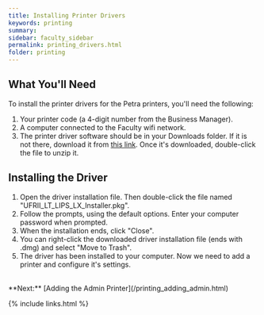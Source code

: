 ```yaml
---
title: Installing Printer Drivers
keywords: printing
summary: 
sidebar: faculty_sidebar
permalink: printing_drivers.html
folder: printing
---
```


## What You'll Need

To install the printer drivers for the Petra printers, you'll need the following:
1. Your printer code (a 4-digit number from the Business Manager).
2. A computer connected to the Faculty wifi network.
3. The printer driver software should be in your Downloads folder. If it is not there, download it from [this link](https://downloads.canon.com/bicg2022/drivers/UFRII_V10.19.12_Mac.zip). Once it's downloaded, double-click the file to unzip it.

## Installing the Driver
1. Open the driver installation file. Then double-click the file named "UFRII_LT_LIPS_LX_Installer.pkg".
2. Follow the prompts, using the default options. Enter your computer password when prompted.
3. When the installation ends, click "Close".
4. You can right-click the downloaded driver installation file (ends with .dmg) and select "Move to Trash".
5. The driver has been installed to your computer. Now we need to add a printer and configure it's settings.

<br/>
**Next:** [Adding the Admin Printer](/printing_adding_admin.html)

{% include links.html %}